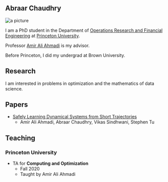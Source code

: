 ## Abraar Chaudhry

![a picture](https://chaudhrya.github.io//images/picture.jpg "a picture")

I am a PhD student in the Department of [Operations Research and Financial Engineering](https://orfe.princeton.edu/) at [Princeton University](https://www.princeton.edu/).

Professor [Amir Ali Ahmadi](http://aaa.princeton.edu/) is my advisor.

Before Princeton, I did my undergrad at Brown University.

## Research

I am interested in problems in optimization and the mathematics of data science.

## Papers

- [Safely Learning Dynamical Systems from Short Trajectories](https://arxiv.org/abs/2011.12257)
  - Amir Ali Ahmadi, Abraar Chaudhry, Vikas Sindhwani, Stephen Tu

## Teaching

### Princeton University

- TA for **Computing and Optimization**
  - Fall 2020
  - Taught by Amir Ali Ahmadi
